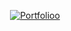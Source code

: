 <p align="center">
  <a href="https://iesmeralda.github.io">
    <img src="https://img.shields.io/badge/Visit%20My%20Portfolio-6D64B5?style=for-the-badge" alt="Portfolioo"/>
  </a>
</p>
